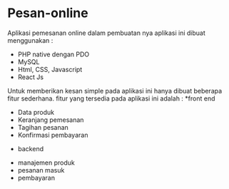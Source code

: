 # Pesan-online

Aplikasi pemesanan online
dalam pembuatan nya aplikasi ini dibuat menggunakan :
- PHP native dengan PDO
- MySQL
- Html, CSS, Javascript
- React Js


Untuk memberikan kesan simple pada aplikasi ini hanya dibuat beberapa fitur sederhana.
fitur yang tersedia pada aplikasi ini adalah :
*front end
- Data produk
- Keranjang pemesanan
- Tagihan pesanan
- Konfirmasi pembayaran

* backend
- manajemen produk
- pesanan masuk
- pembayaran

